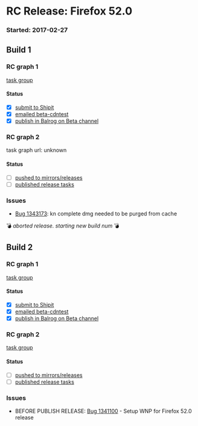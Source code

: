 # RC Release: Firefox 52.0

### Started: 2017-02-27

## Build 1

### RC graph 1
[task group](https://tools.taskcluster.net/push-inspector/#/fZx5UUxeTVeWR38eKFdK5A)

#### Status
- [x] [submit to Shipit](https://wiki.mozilla.org/Release:Release_Automation_on_Mercurial:Starting_a_Release#Submit_to_Ship_It)
- [x] [emailed beta-cdntest](../how-tos/relpro.md#1-email-drivers-re-release-live-on-test-channel)
- [x] [publish in Balrog on Beta channel](../how-tos/relpro.md#3-publish-release)

### RC graph 2
task graph url: unknown

#### Status
- [ ] [pushed to mirrors/releases](../how-tos/relpro.md#2-push-to-releases-dir-mirrors)
- [ ] [published release tasks](../how-tos/relpro.md#3-publish-release)

### Issues
- [Bug 1343173](https://bugzil.la/1343173): kn complete dmg needed to be purged from cache

:bomb: _aborted release. starting new build num_ :bomb:

## Build 2

### RC graph 1
[task group](https://tools.taskcluster.net/push-inspector/#/Noc09qlSTsOmJGNsv8DU1w)

#### Status
- [x] [submit to Shipit](https://wiki.mozilla.org/Release:Release_Automation_on_Mercurial:Starting_a_Release#Submit_to_Ship_It)
- [x] [emailed beta-cdntest](../how-tos/relpro.md#1-email-drivers-re-release-live-on-test-channel)
- [x] [publish in Balrog on Beta channel](../how-tos/relpro.md#3-publish-release)

### RC graph 2
[task group](https://tools.taskcluster.net/push-inspector/#/https://tools.taskcluster.net/task-group-inspector/#/bnSOK6pqS3KLPsPJ4pYb8w)

#### Status
- [ ] [pushed to mirrors/releases](../how-tos/relpro.md#2-push-to-releases-dir-mirrors)
- [ ] [published release tasks](../how-tos/relpro.md#3-publish-release)

### Issues
- BEFORE PUBLISH RELEASE: [Bug 1341100](https://bugzil.la/1341100) - Setup WNP for Firefox 52.0 release


